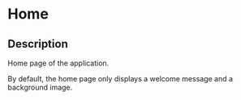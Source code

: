 # Home

## Description

Home page of the application.

By default, the home page only displays a welcome message and a background image.

